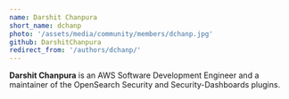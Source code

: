 ```yaml
---
name: Darshit Chanpura
short_name: dchanp
photo: '/assets/media/community/members/dchanp.jpg'
github: DarshitChanpura
redirect_from: '/authors/dchanp/'
---
```


**Darshit Chanpura** is an AWS Software Development Engineer and a maintainer of the OpenSearch Security and Security-Dashboards plugins.